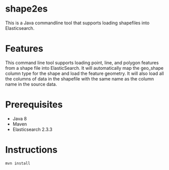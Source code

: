 # shape2es
This is a Java commandline tool that supports loading shapefiles into Elasticsearch.

# Features
This command line tool supports loading point, line, and polygon features from a shape file into ElasticSearch. It will automatically map the geo_shape column type for the shape and load the feature geometry. It will also load all the columns of data in the shapefile with the same name as the column name in the source data.

# Prerequisites

* Java 8
* Maven 
* Elasticsearch 2.3.3


# Instructions
```
mvn install
```
